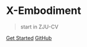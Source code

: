 # X-Embodiment

>start in ZJU-CV

[Get Started](/papar%20reading/README.md)  [GitHub](https://github.com/dongqianyu99)